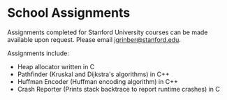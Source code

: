 School Assignments
==================
Assignments completed for Stanford University courses can be made available upon request. Please email jgrinber@stanford.edu.

Assignments include:
* Heap allocator written in C
* Pathfinder (Kruskal and Dijkstra's algorithms) in C++
* Huffman Encoder (Huffman encoding algorithm) in C++
* Crash Reporter (Prints stack backtrace to report runtime crashes) in C
